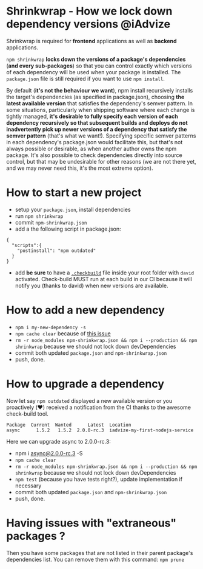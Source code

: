 Shrinkwrap - How we lock down dependency versions @iAdvize
==========================================================

Shrinkwrap is required for **frontend** applications as well as **backend** applications.

`npm shrinkwrap` **locks down the versions of a package's dependencies** (**and every sub-packages**) so that you can control exactly which versions of each dependency will be used when your package is installed. The `package.json` file is still required if you want to use `npm install`.

By default (**it's not the behaviour we want**), npm install recursively installs the target's dependencies (as specified in package.json), choosing **the latest available version** that satisfies the dependency's semver pattern. In some situations, particularly when shipping software where each change is tightly managed, **it's desirable to fully specify each version of each dependency recursively so that subsequent builds and deploys do not inadvertently pick up newer versions of a dependency that satisfy the semver pattern** (that's what we want!). Specifying specific semver patterns in each dependency's package.json would facilitate this, but that's not always possible or desirable, as when another author owns the npm package. It's also possible to check dependencies directly into source control, but that may be undesirable for other reasons (we are not there yet, and we may never need this, it's the most extreme option).


# How to start a new project

- setup your `package.json`, install dependencies
- run `npm shrinkwrap`
- commit `npm-shrinkwrap.json`
- add a the following script in package.json:

```
{
  "scripts":{
    "postinstall": "npm outdated"
  }
}
```

- add **be sure** to have a [`.checkbuild`](https://github.com/iadvize/my-first-nodejs-service/blob/master/.checkbuild) file inside your root folder with `david` activated. Check-build MUST run at each build in our CI because it will notify you (thanks to david) when new versions are available.


# How to add a new dependency

- `npm i my-new-dependency -s`
- `npm cache clear` because of [this issue](https://github.com/npm/npm/issues/3581)
- `rm -r node_modules npm-shrinkwrap.json && npm i --production && npm shrinkwrap` because we should not lock down devDependencies
- commit both updated `package.json` and `npm-shrinkwrap.json`
- push, done.

# How to upgrade a dependency

Now let say `npm outdated` displayed a new available version or you proactively (:heart:) received a notification from the CI thanks to the awesome check-build tool.

```
Package  Current  Wanted      Latest  Location
async      1.5.2   1.5.2  2.0.0-rc.3  iadvize-my-first-nodejs-service
```

Here we can upgrade async to 2.0.0-rc.3:

- npm i async@2.0.0-rc.3 -S
- `npm cache clear`
- `rm -r node_modules npm-shrinkwrap.json && npm i --production && npm shrinkwrap` because we should not lock down devDependencies
- `npm test` (because you have tests right?), update implementation if necessary
- commit both updated `package.json` and `npm-shrinkwrap.json`
- push, done.

# Having issues with "extraneous" packages ?

Then you have some packages that are not listed in their parent package's dependencies list.
You can remove them with this command:
`npm prune`
